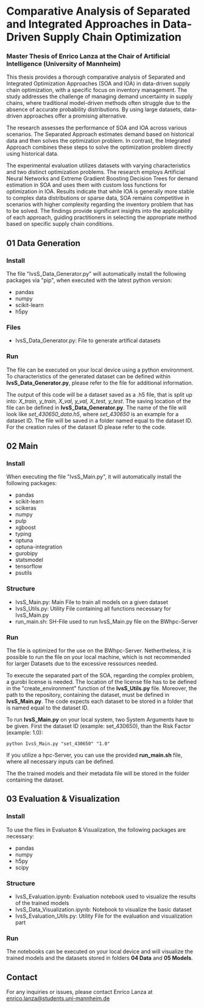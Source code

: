 # Comparative Analysis of Separated and Integrated Approaches in Data-Driven Supply Chain Optimization
### Master Thesis of Enrico Lanza at the Chair of Artificial Intelligence (University of Mannheim)

This thesis provides a thorough comparative analysis of Separated and Integrated Optimization Approaches (SOA and IOA) in data-driven supply chain optimization, with a specific focus on inventory management. The study addresses the challenge of managing demand uncertainty in supply chains, where traditional model-driven methods often struggle due to the absence of accurate probability distributions. By using large datasets, data-driven approaches offer a promising alternative.

The research assesses the performance of SOA and IOA across various scenarios. The Separated Approach estimates demand based on historical data and then solves the optimization problem. In contrast, the Integrated Approach combines these steps to solve the optimization problem directly using historical data. 

The experimental evaluation utilizes datasets with varying characteristics and two distinct optimization problems. The research employs Artificial Neural Networks and Extreme Gradient Boosting Decision Trees for demand estimation in SOA and uses them with custom loss functions for optimization in IOA. Results indicate that while IOA is generally more stable to complex data distributions or sparse data, SOA remains competitive in scenarios with higher complexity regarding the inventory problem that has to be solved. The findings provide significant insights into the applicability of each approach, guiding practitioners in selecting the appropriate method based on specific supply chain conditions.

## 01 Data Generation
### Install
The file "IvsS_Data_Generator.py" will automatically install the following packages via "pip", when executed with the latest python version:
- pandas
- numpy
- scikit-learn
- h5py

### Files
- IvsS_Data_Generator.py: File to generate artifical datasets

### Run
The file can be executed on your local device using a python environment.
To characteristics of the generated dataset can be defined within **IvsS_Data_Generator.py**, please refer to the file for additional information.

The output of this code will be a dataset saved as a .h5 file, that is split up into: *X_train, y_train, X_val, y_val, X_test, y_test*.
The saving location of the file can be defined in **IvsS_Data_Generator.py**.
The name of the file will look like *set_430650_data.h5*, where *set_430650* is an example for a dataset ID. The file will be saved in a folder named equal to the dataset ID.
For the creation rules of the dataset ID please refer to the code.

## 02 Main
### Install
When executing the file "IvsS_Main.py", it will automatically install the following packages:
- pandas
- scikit-learn
- scikeras
- numpy
- pulp
- xgboost
- typing
- optuna
- optuna-integration
- gurobipy
- statsmodel
- tensorflow
- psutils

### Structure
- IvsS_Main.py:                   Main File to train all models on a given dataset
- IvsS_Utils.py:                  Utility File containing all functions necessary for IvsS_Main.py
- run_main.sh:                    SH-File used to run IvsS_Main.py file on the BWhpc-Server
  
### Run
The file is optimized for the use on the BWhpc-Server. Nethertheless, it is possible to run the file on your local machine, which is not recommended for larger Datasets due to the excessive ressources needed.

To execute the separated part of the SOA, regarding the complex problem, a gurobi license is needed. 
The location of the license file has to be defined in the "create_environment" function of the **IvsS_Utils.py** file.
Moreover, the path to the repository, containing the dataset, must be defined in **IvsS_Main.py**.
The code expects each dataset to be stored in a folder that is named equal to the dataset ID.

To run **IvsS_Main.py** on your local system, two System Arguments have to be given. First the dataset ID (example: set_430650), than the Risk Factor (example: 1.0):
```
python IvsS_Main.py "set_430650" "1.0"
```
If you utilize a hpc-Server, you can use the provided **run_main.sh** file, where all necessary inputs can be defined.

The the trained models and their metadata file will be stored in the folder containing the dataset.

## 03 Evaluation & Visualization
### Install
To use the files in Evaluaton & Visualization, the following packages are necessary:
- pandas
- numpy
- h5py
- scipy
  
### Structure
- IvsS_Evaluation.ipynb:          Evaluation notebook used to visualize the results of the trained models
- IvsS_Data_Visualization.ipynb:  Notebook to visualize the basic dataset
- IvsS_Evaluation_Utils.py:       Utility File for the evaluation and visualization part

### Run
The notebooks can be executed on your local device and will visualize the trained models and the datasets stored in folders **04 Data** and **05 Models**.

## Contact
For any inquiries or issues, please contact Enrico Lanza at enrico.lanza@students.uni-mannheim.de
